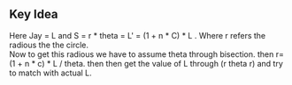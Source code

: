 ## Key Idea
Here Jay = L and S = r * theta = L' = (1 + n * C) * L . Where r refers the radious the the circle.<br>
Now to get this radious we have to assume theta through bisection. then r= (1 + n * c) * L / theta.
then then get the value of L through (r theta r)  and try to match with actual L.
